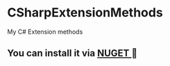 # CSharpExtensionMethods
My C# Extension methods

## You can install it via [ NUGET ](https://www.nuget.org/packages/Pylypeiev.Extensions)  :hammer:

